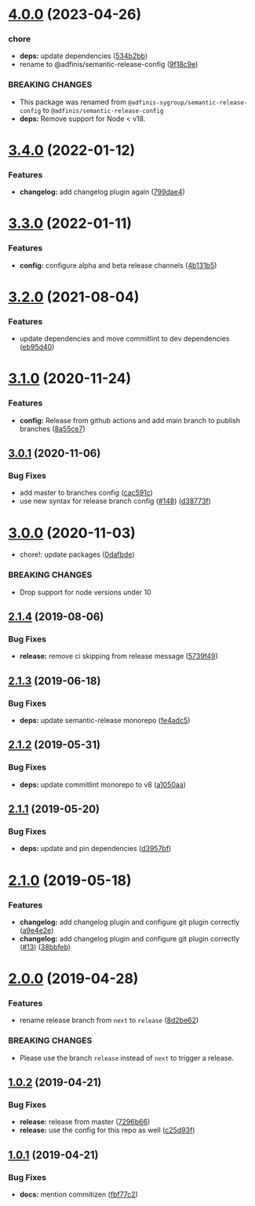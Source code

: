 # [4.0.0](https://github.com/adfinis/semantic-release-config/compare/v3.4.0...v4.0.0) (2023-04-26)


### chore

* **deps:** update dependencies ([534b2bb](https://github.com/adfinis/semantic-release-config/commit/534b2bb764b2ffdf3918208925febaf5f2143687))
* rename to @adfinis/semantic-release-config ([9f18c9e](https://github.com/adfinis/semantic-release-config/commit/9f18c9e8ac0cea9a9f8e31dc0235edf7fa0e4532))


### BREAKING CHANGES

* This package was renamed from
`@adfinis-sygroup/semantic-release-config` to
`@adfinis/semantic-release-config`
* **deps:** Remove support for Node < v18.

# [3.4.0](https://github.com/adfinis-sygroup/semantic-release-config/compare/v3.3.0...v3.4.0) (2022-01-12)


### Features

* **changelog:** add changelog plugin again ([799dae4](https://github.com/adfinis-sygroup/semantic-release-config/commit/799dae46cf4547c7a2503b2dc13372b767b7a2bb))

# [3.3.0](https://github.com/adfinis-sygroup/semantic-release-config/compare/v3.2.1...v3.3.0) (2022-01-11)


### Features

* **config:** configure alpha and beta release channels ([4b131b5](https://github.com/adfinis-sygroup/semantic-release-config/commit/4b131b5bffdc8a841ee5ffd09c11076a7ba79ae9))

# [3.2.0](https://github.com/adfinis-sygroup/semantic-release-config/compare/v3.1.0...v3.2.0) (2021-08-04)


### Features

* update dependencies and move commitlint to dev dependencies ([eb95d40](https://github.com/adfinis-sygroup/semantic-release-config/commit/eb95d40f9546fba08f4a9265a47c030f3701d062))

# [3.1.0](https://github.com/adfinis-sygroup/semantic-release-config/compare/v3.0.1...v3.1.0) (2020-11-24)


### Features

* **config:** Release from github actions and add main branch to publish branches ([8a55ce7](https://github.com/adfinis-sygroup/semantic-release-config/commit/8a55ce7))

## [3.0.1](https://github.com/adfinis-sygroup/semantic-release-config/compare/v3.0.0...v3.0.1) (2020-11-06)


### Bug Fixes

* add master to branches config ([cac591c](https://github.com/adfinis-sygroup/semantic-release-config/commit/cac591c))
* use new syntax for release branch config ([#148](https://github.com/adfinis-sygroup/semantic-release-config/issues/148)) ([d38773f](https://github.com/adfinis-sygroup/semantic-release-config/commit/d38773f))

# [3.0.0](https://github.com/adfinis-sygroup/semantic-release-config/compare/v2.1.4...v3.0.0) (2020-11-03)


* chore!: update packages ([0dafbde](https://github.com/adfinis-sygroup/semantic-release-config/commit/0dafbde))


### BREAKING CHANGES

* Drop support for node versions under 10

## [2.1.4](https://github.com/adfinis-sygroup/semantic-release-config/compare/v2.1.3...v2.1.4) (2019-08-06)


### Bug Fixes

* **release:** remove ci skipping from release message ([5739f49](https://github.com/adfinis-sygroup/semantic-release-config/commit/5739f49))

## [2.1.3](https://github.com/adfinis-sygroup/semantic-release-config/compare/v2.1.2...v2.1.3) (2019-06-18)


### Bug Fixes

* **deps:** update semantic-release monorepo ([fe4adc5](https://github.com/adfinis-sygroup/semantic-release-config/commit/fe4adc5))

## [2.1.2](https://github.com/adfinis-sygroup/semantic-release-config/compare/v2.1.1...v2.1.2) (2019-05-31)


### Bug Fixes

* **deps:** update commitlint monorepo to v8 ([a1050aa](https://github.com/adfinis-sygroup/semantic-release-config/commit/a1050aa))

## [2.1.1](https://github.com/adfinis-sygroup/semantic-release-config/compare/v2.1.0...v2.1.1) (2019-05-20)


### Bug Fixes

* **deps:** update and pin dependencies ([d3957bf](https://github.com/adfinis-sygroup/semantic-release-config/commit/d3957bf))

# [2.1.0](https://github.com/adfinis-sygroup/semantic-release-config/compare/v2.0.0...v2.1.0) (2019-05-18)


### Features

* **changelog:** add changelog plugin and configure git plugin correctly ([a9e4e2e](https://github.com/adfinis-sygroup/semantic-release-config/commit/a9e4e2e))
* **changelog:** add changelog plugin and configure git plugin correctly ([#13](https://github.com/adfinis-sygroup/semantic-release-config/issues/13)) ([38bbfeb](https://github.com/adfinis-sygroup/semantic-release-config/commit/38bbfeb))

# [2.0.0](https://github.com/adfinis-sygroup/semantic-release-config/compare/v1.0.2...v2.0.0) (2019-04-28)


### Features

* rename release branch from `next` to `release` ([8d2be62](https://github.com/adfinis-sygroup/semantic-release-config/commit/8d2be62))


### BREAKING CHANGES

* Please use the branch `release` instead of `next` to
trigger a release.

## [1.0.2](https://github.com/adfinis-sygroup/semantic-release-config/compare/v1.0.1...v1.0.2) (2019-04-21)


### Bug Fixes

* **release:** release from master ([7296b66](https://github.com/adfinis-sygroup/semantic-release-config/commit/7296b66))
* **release:** use the config for this repo as well ([c25d93f](https://github.com/adfinis-sygroup/semantic-release-config/commit/c25d93f))

## [1.0.1](https://github.com/adfinis-sygroup/semantic-release-config/compare/v1.0.0...v1.0.1) (2019-04-21)


### Bug Fixes

* **docs:** mention commitizen ([fbf77c2](https://github.com/adfinis-sygroup/semantic-release-config/commit/fbf77c2))
